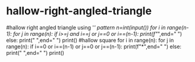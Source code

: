 # hallow-right-angled-triangle
#hallow right angled triangle using '*' pattern
n=int(input())
for i in range(n-1):
  for j in range(n):
    if i>=j and i==j or j==0 or  i==(n-1):
      print(f"*",end=" ")
    else:
      print(" ",end=" ")
  print()
#hallow square
for i in range(n):
  for j in range(n):
    if i==0 or i==(n-1) or j==0 or j==(n-1):
      print(f"*",end=" ")
    else:
      print(" ",end=" ")
  print()
  
    
   
